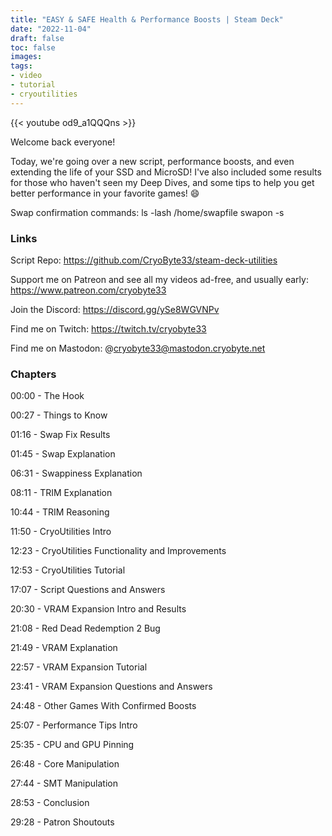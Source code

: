 ```yaml
---
title: "EASY & SAFE Health & Performance Boosts | Steam Deck"
date: "2022-11-04"
draft: false
toc: false
images:
tags:
- video
- tutorial
- cryoutilities
---
```


{{< youtube od9_a1QQQns >}}

Welcome back everyone!

Today, we're going over a new script, performance boosts, and even extending the life of your SSD and MicroSD! I've 
also included some results for those who haven't seen my Deep Dives, and some tips to help you get better performance 
in your favorite games! 😄

Swap confirmation commands:
ls -lash /home/swapfile
swapon -s

### Links
Script Repo: https://github.com/CryoByte33/steam-deck-utilities

Support me on Patreon and see all my videos ad-free, and usually early: https://www.patreon.com/cryobyte33

Join the Discord: https://discord.gg/ySe8WGVNPv

Find me on Twitch: https://twitch.tv/cryobyte33

Find me on Mastodon: @cryobyte33@mastodon.cryobyte.net

### Chapters
00:00 - The Hook

00:27 - Things to Know

01:16 - Swap Fix Results

01:45 - Swap Explanation

06:31 - Swappiness Explanation

08:11 - TRIM Explanation

10:44 - TRIM Reasoning

11:50 - CryoUtilities Intro

12:23 - CryoUtilities Functionality and Improvements

12:53 - CryoUtilities Tutorial

17:07 - Script Questions and Answers

20:30 - VRAM Expansion Intro and Results

21:08 - Red Dead Redemption 2 Bug

21:49 - VRAM Explanation

22:57 - VRAM Expansion Tutorial

23:41 - VRAM Expansion Questions and Answers

24:48 - Other Games With Confirmed Boosts

25:07 - Performance Tips Intro

25:35 - CPU and GPU Pinning

26:48 - Core Manipulation

27:44 - SMT Manipulation

28:53 - Conclusion

29:28 - Patron Shoutouts